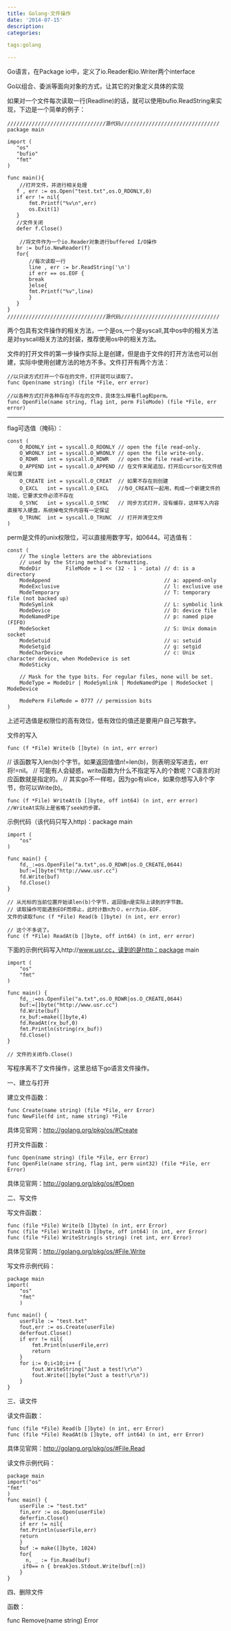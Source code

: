 ```yaml
---
title: Golang-文件操作
date: '2014-07-15'
description:
categories:

tags:golang

---
```


Go语言，在Package io中，定义了io.Reader和io.Writer两个interface

Go以组合、委派等面向对象的方式，让其它的对象定义具体的实现

如果对一个文件每次读取一行(Readline)的话，就可以使用bufio.ReadString来实现，下边是一个简单的例子：

	////////////////////////////////源代码////////////////////////////////
	package main

	import (
	   "os"
	   "bufio"
	   "fmt"
	)

	func main(){   
	    //打开文件，并进行相关处理
	   f , err := os.Open("test.txt",os.O_RDONLY,0)
	   if err != nil{
	       fmt.Printf("%v\n",err)
	       os.Exit(1)
	   }
	   //文件关闭
	   defer f.Close() 
	    
	    //将文件作为一个io.Reader对象进行buffered I/O操作
	   br := bufio.NewReader(f)
	   for{
	       //每次读取一行
	       line , err := br.ReadString('\n')
	       if err == os.EOF {
		   break
	       }else{
		   fmt.Printf("%v",line)
	       }
	   }
	}
	////////////////////////////////源代码////////////////////////////////


两个包具有文件操作的相关方法，一个是os,一个是syscall,其中os中的相关方法是对syscall相关方法的封装，推荐使用os中的相关方法。

文件的打开文件的第一步操作实际上是创建，但是由于文件的打开方法也可以创建，实际中使用创建方法的地方不多。文件打开有两个方法：

	//以只读方式打开一个存在的文件，打开就可以读取了。
	func Open(name string) (file *File, err error)

	//以各种方式打开各种存在不存在的文件，具体怎么样看flag和perm。
	func OpenFile(name string, flag int, perm FileMode) (file *File, err error)

---

flag可选值（掩码）：

	const (
	    O_RDONLY int = syscall.O_RDONLY // open the file read-only.
	    O_WRONLY int = syscall.O_WRONLY // open the file write-only.
	    O_RDWR   int = syscall.O_RDWR   // open the file read-write.
	    O_APPEND int = syscall.O_APPEND // 在文件末尾追加，打开后cursor在文件结尾位置
	    O_CREATE int = syscall.O_CREAT  // 如果不存在则创建
	    O_EXCL   int = syscall.O_EXCL   //与O_CREATE一起用，构成一个新建文件的功能，它要求文件必须不存在
	    O_SYNC   int = syscall.O_SYNC   // 同步方式打开，没有缓存，这样写入内容直接写入硬盘，系统掉电文件内容有一定保证
	    O_TRUNC  int = syscall.O_TRUNC  // 打开并清空文件
	)

perm是文件的unix权限位，可以直接用数字写，如0644。可选值有：

	const (
	    // The single letters are the abbreviations
	    // used by the String method's formatting.
	    ModeDir        FileMode = 1 << (32 - 1 - iota) // d: is a directory
	    ModeAppend                                     // a: append-only
	    ModeExclusive                                  // l: exclusive use
	    ModeTemporary                                  // T: temporary file (not backed up)
	    ModeSymlink                                    // L: symbolic link
	    ModeDevice                                     // D: device file
	    ModeNamedPipe                                  // p: named pipe (FIFO)
	    ModeSocket                                     // S: Unix domain socket
	    ModeSetuid                                     // u: setuid
	    ModeSetgid                                     // g: setgid
	    ModeCharDevice                                 // c: Unix character device, when ModeDevice is set
	    ModeSticky

	    // Mask for the type bits. For regular files, none will be set.
	    ModeType = ModeDir | ModeSymlink | ModeNamedPipe | ModeSocket | ModeDevice

	    ModePerm FileMode = 0777 // permission bits
	)

上述可选值是权限位的高有效位，低有效位的值还是要用户自己写数字。

文件的写入

	func (f *File) Write(b []byte) (n int, err error)

// 该函数写入len(b)个字节。如果返回值值n!=len(b)，则表明没写进去，err将!=nil。
// 可能有人会疑惑，write函数为什么不指定写入的个数呢？C语言的对应函数就是指定的。
// 其实go不一样啦，因为go有slice，如果你想写入8个字节，你可以Write(b)。

	func (f *File) WriteAt(b []byte, off int64) (n int, err error) //WriteAt实际上是省略了seek的步骤。

示例代码（该代码只写入http)：package main

	import (
	    "os"
	)

	func main() {
	    fd,_:=os.OpenFile("a.txt",os.O_RDWR|os.O_CREATE,0644)
	    buf:=[]byte("http://www.usr.cc")
	    fd.Write(buf)
	    fd.Close()
	}

	// 从光标的当前位置开始读len(b)个字节，返回值n是实际上读到的字节数。
	// 读取操作可能遇到EOF而停止，此时计数n为０，err为io.EOF.
	文件的读取func (f *File) Read(b []byte) (n int, err error)

	// 这个不多说了。
	func (f *File) ReadAt(b []byte, off int64) (n int, err error)

下面的示例代码写入http://www.usr.cc，读到的是http：package main

	import (
	    "os"
	    "fmt"
	)

	func main() {
	    fd,_:=os.OpenFile("a.txt",os.O_RDWR|os.O_CREATE,0644)
	    buf:=[]byte("http://www.usr.cc")
	    fd.Write(buf)
	    rx_buf:=make([]byte,4)
	    fd.ReadAt(rx_buf,0)
	    fmt.Println(string(rx_buf))
	    fd.Close()
	}

	// 文件的关闭fb.Close()

写程序离不了文件操作，这里总结下go语言文件操作。

一、建立与打开

建立文件函数：

	func Create(name string) (file *File, err Error)
	func NewFile(fd int, name string) *File

具体见官网：http://golang.org/pkg/os/#Create
 
打开文件函数：

	func Open(name string) (file *File, err Error)
	func OpenFile(name string, flag int, perm uint32) (file *File, err Error)

具体见官网：http://golang.org/pkg/os/#Open
 
二、写文件

写文件函数：

	func (file *File) Write(b []byte) (n int, err Error)
	func (file *File) WriteAt(b []byte, off int64) (n int, err Error)
	func (file *File) WriteString(s string) (ret int, err Error)

具体见官网：http://golang.org/pkg/os/#File.Write 

写文件示例代码：

	package main 
	import(
		"os"
		"fmt"
		)

	func main() {
		userFile := "test.txt"
		fout,err := os.Create(userFile)
		deferfout.Close()
		if err != nil{
			fmt.Println(userFile,err)
			return
		}
		for i:= 0;i<10;i++ {
			fout.WriteString("Just a test!\r\n")
			fout.Write([]byte("Just a test!\r\n"))
		}
	}

三、读文件

读文件函数：

	func (file *File) Read(b []byte) (n int, err Error)
	func (file *File) ReadAt(b []byte, off int64) (n int, err Error)

具体见官网：http://golang.org/pkg/os/#File.Read

读文件示例代码：

	package main
	import("os"
	"fmt"
	)
	func main() {
	    userFile := "test.txt"
	    fin,err := os.Open(userFile)
	    deferfin.Close()
	    if err != nil{
		fmt.Println(userFile,err)
		return
	    }
	    buf := make([]byte, 1024)
	    for{
		  n, _ := fin.Read(buf)
		 if0== n { break}os.Stdout.Write(buf[:n])
		}
	}

四、删除文件

函数：

func Remove(name string) Error


